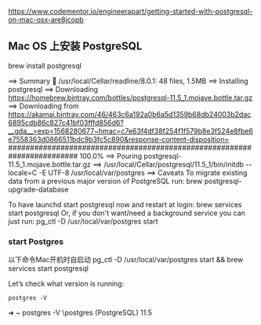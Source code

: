 https://www.codementor.io/engineerapart/getting-started-with-postgresql-on-mac-osx-are8jcopb

## Mac OS 上安装 PostgreSQL

brew install postgresql

==> Summary
🍺  /usr/local/Cellar/readline/8.0.1: 48 files, 1.5MB
==> Installing postgresql
==> Downloading https://homebrew.bintray.com/bottles/postgresql-11.5_1.mojave.bottle.tar.gz
==> Downloading from https://akamai.bintray.com/46/463c6a192a0b6a5d1359b68db24003b2dac6895cdb86c827c41bf03fffd856d6?__gda__=exp=1568280677~hmac=c7e63f4df38f254f1f579b8e3f524e8fbe6e7558363d0866511bdc9b3fc5c890&response-content-disposition=
######################################################################## 100.0%
==> Pouring postgresql-11.5_1.mojave.bottle.tar.gz
==> /usr/local/Cellar/postgresql/11.5_1/bin/initdb --locale=C -E UTF-8 /usr/local/var/postgres
==> Caveats
To migrate existing data from a previous major version of PostgreSQL run:
  brew postgresql-upgrade-database

To have launchd start postgresql now and restart at login:
  brew services start postgresql
Or, if you don't want/need a background service you can just run:
  pg_ctl -D /usr/local/var/postgres start

### start Postgres

以下命令Mac开机时自启动
pg_ctl -D /usr/local/var/postgres start && brew services start postgresql

Let’s check what version is running:
```
postgres -V
```
➜  ~ postgres -V
\postgres (PostgreSQL) 11.5
